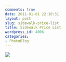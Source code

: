 ```yaml
---
comments: true
date: 2011-01-01 22:10:51
layout: post
slug: sidewalk-price-list
title: Sidewalk Price List
wordpress_id: 4006
categories:
- PhotoBlog
---
```


![](http://ryanfitzer.com/main/wp-content/uploads/2011/01/2010-12-05-at-12-16-17.jpg)
